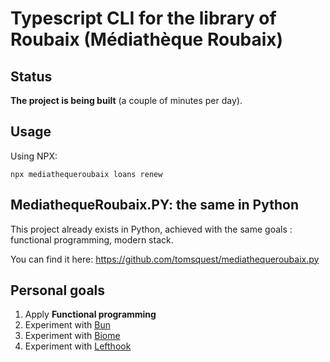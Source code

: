 # Typescript CLI for the library of Roubaix (Médiathèque Roubaix)

## Status

**The project is being built** (a couple of minutes per day).

## Usage

Using NPX:

```shell
npx mediathequeroubaix loans renew
```

## MediathequeRoubaix.PY: the same in Python

This project already exists in Python, achieved with the same goals : 
functional programming, modern stack.

You can find it here: https://github.com/tomsquest/mediathequeroubaix.py

## Personal goals

1. Apply **Functional programming** 
2. Experiment with [Bun](https://bun.sh)
3. Experiment with [Biome](https://biomejs.dev/)
4. Experiment with [Lefthook](https://github.com/evilmartians/lefthook)
